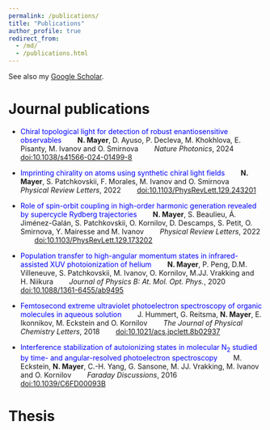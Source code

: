 ```yaml
---
permalink: /publications/
title: "Publications"
author_profile: true
redirect_from: 
  - /md/
  - /publications.html
---
```


See also my [Google Scholar](https://scholar.google.com/citations?user=9EZ2fK4AAAAJ&hl=en).

# Journal publications

* <span style="color:blue">Chiral topological light for detection of robust enantiosensitive observables</span>
&nbsp;&nbsp;&nbsp;&nbsp;&nbsp;&nbsp; **N. Mayer**, D. Ayuso, P. Decleva, M. Khokhlova, E. Pisanty, M. Ivanov and O. Smirnova
&nbsp;&nbsp;&nbsp;&nbsp;&nbsp;&nbsp; *Nature Photonics*, 2024
&nbsp;&nbsp;&nbsp;&nbsp;&nbsp;&nbsp; [doi:10.1038/s41566-024-01499-8](https://doi.org/10.1038/s41566-024-01499-8)

* <span style="color:blue">Imprinting chirality on atoms using synthetic chiral light fields</span>
&nbsp;&nbsp;&nbsp;&nbsp;&nbsp;&nbsp; **N. Mayer**, S. Patchkovskii, F. Morales, M. Ivanov and O. Smirnova
&nbsp;&nbsp;&nbsp;&nbsp;&nbsp;&nbsp; *Physical Review Letters*, 2022
&nbsp;&nbsp;&nbsp;&nbsp;&nbsp;&nbsp; [doi:10.1103/PhysRevLett.129.243201](https://doi.org/10.1103/PhysRevLett.129.243201)

* <span style="color:blue">Role of spin-orbit coupling in high-order harmonic generation revealed by supercycle Rydberg trajectories</span>
&nbsp;&nbsp;&nbsp;&nbsp;&nbsp;&nbsp; **N. Mayer**, S. Beaulieu, Á. Jiménez-Galán, S. Patchkovskii, O. Kornilov, D. Descamps, S. Petit, O. Smirnova, Y. Mairesse and M. Ivanov
&nbsp;&nbsp;&nbsp;&nbsp;&nbsp;&nbsp; *Physical Review Letters*, 2022
&nbsp;&nbsp;&nbsp;&nbsp;&nbsp;&nbsp; [doi:10.1103/PhysRevLett.129.173202](https://doi.org/10.1103/PhysRevLett.129.173202)

* <span style="color:blue">Population transfer to high-angular momentum states in infrared-assisted XUV photoionization of helium</span>
&nbsp;&nbsp;&nbsp;&nbsp;&nbsp;&nbsp; **N. Mayer**, P. Peng, D.M. Villeneuve, S. Patchkovskii, M. Ivanov, O. Kornilov, M.JJ. Vrakking and H. Niikura
&nbsp;&nbsp;&nbsp;&nbsp;&nbsp;&nbsp; *Journal of Physics B: At. Mol. Opt. Phys.*, 2020
&nbsp;&nbsp;&nbsp;&nbsp;&nbsp;&nbsp; [doi:10.1088/1361-6455/ab9495](https://doi.org/10.1088/1361-6455/ab9495)

* <span style="color:blue">Femtosecond extreme ultraviolet photoelectron spectroscopy of organic molecules in aqueous solution</span>
&nbsp;&nbsp;&nbsp;&nbsp;&nbsp;&nbsp; J. Hummert, G. Reitsma, **N. Mayer**, E. Ikonnikov, M. Eckstein and O. Kornilov
&nbsp;&nbsp;&nbsp;&nbsp;&nbsp;&nbsp; *The Journal of Physical Chemistry Letters*, 2018
&nbsp;&nbsp;&nbsp;&nbsp;&nbsp;&nbsp; [doi:10.1021/acs.jpclett.8b02937](https://doi.org/10.1021/acs.jpclett.8b02937)

* <span style="color:blue">Interference stabilization of autoionizing states in molecular N$_2$ studied by time- and angular-resolved photoelectron spectroscopy</span>
&nbsp;&nbsp;&nbsp;&nbsp;&nbsp;&nbsp; M. Eckstein, **N. Mayer**, C.-H. Yang, G. Sansone, M. JJ. Vrakking, M. Ivanov and O. Kornilov
&nbsp;&nbsp;&nbsp;&nbsp;&nbsp;&nbsp; *Faraday Discussions*, 2016
&nbsp;&nbsp;&nbsp;&nbsp;&nbsp;&nbsp; [doi:10.1039/C6FD00093B](https://doi.org/10.1039/C6FD00093B)

# Thesis
